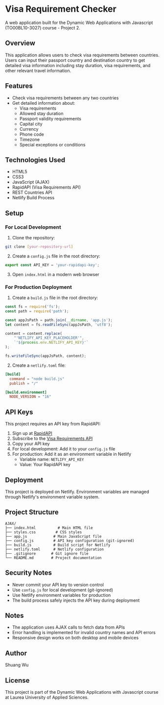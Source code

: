 # Visa Requirement Checker

A web application built for the Dynamic Web Applications with Javascript (TO00BL10-3027) course - Project 2.

## Overview

This application allows users to check visa requirements between countries. Users can input their passport country and destination country to get detailed visa information including stay duration, visa requirements, and other relevant travel information.

## Features

- Check visa requirements between any two countries
- Get detailed information about:
  - Visa requirements
  - Allowed stay duration
  - Passport validity requirements
  - Capital city
  - Currency
  - Phone code
  - Timezone
  - Special exceptions or conditions

## Technologies Used

- HTML5
- CSS3
- JavaScript (AJAX)
- RapidAPI (Visa Requirements API)
- REST Countries API
- Netlify Build Process

## Setup

### For Local Development

1. Clone the repository:
```bash
git clone [your-repository-url]
```

2. Create a `config.js` file in the root directory:
```javascript
export const API_KEY = 'your-rapidapi-key';
```

3. Open `index.html` in a modern web browser

### For Production Deployment

1. Create a `build.js` file in the root directory:
```javascript
const fs = require('fs');
const path = require('path');

const appJsPath = path.join(__dirname, 'app.js');
let content = fs.readFileSync(appJsPath, 'utf8');

content = content.replace(
    "'NETLIFY_API_KEY_PLACEHOLDER'", 
    `'${process.env.NETLIFY_API_KEY}'`
);

fs.writeFileSync(appJsPath, content);
```

2. Create a `netlify.toml` file:
```toml
[build]
  command = "node build.js"
  publish = "/"

[build.environment]
  NODE_VERSION = "16"
```

## API Keys

This project requires an API key from RapidAPI:
1. Sign up at [RapidAPI](https://rapidapi.com)
2. Subscribe to the [Visa Requirements API](https://rapidapi.com/Yovanhu/api/visa-requirement/)
3. Copy your API key
4. For local development: Add it to your `config.js` file
5. For production: Add it as an environment variable in Netlify
   - Variable name: `NETLIFY_API_KEY`
   - Value: Your RapidAPI key

## Deployment

This project is deployed on Netlify. Environment variables are managed through Netlify's environment variable system.

## Project Structure

```
AJAX/
├── index.html          # Main HTML file
├── styles.css         # CSS styles
├── app.js            # Main JavaScript file
├── config.js         # API key configuration (git-ignored)
├── build.js          # Build script for Netlify
├── netlify.toml      # Netlify configuration
├── .gitignore       # Git ignore file
└── README.md        # Project documentation
```

## Security Notes

- Never commit your API key to version control
- Use `config.js` for local development (git-ignored)
- Use Netlify environment variables for production
- The build process safely injects the API key during deployment

## Notes

- The application uses AJAX calls to fetch data from APIs
- Error handling is implemented for invalid country names and API errors
- Responsive design works on both desktop and mobile devices

## Author

Shuang Wu

## License

This project is part of the Dynamic Web Applications with Javascript course at Laurea University of Applied Sciences.